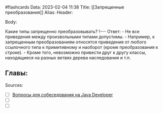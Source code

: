 #flashcards
Data: 2023-02-04 11:38
Title: [[Запрещенные преобразования]]
Alias:
Header:




Body:




Какие типы запрещенно преобразовывать?
!---
Ответ:
	- Не все приведения между произвольными типами допустимы.
	- Например, к запрещенным преобразованиям относятся приведения от любого ссылочного типа к примитивному и наоборот (кроме преобразования к строке).
	- Кроме того, невозможно привести друг к другу классы, находящиеся на разных ветвях дерева наследования и т.п.




Главы:
-


Sources:
- [ ] [Вопросы для собеседования на Java Developer](https://github.com/enhorse/java-interview/blob/master/README.md#%D0%9E%D0%9E%D0%9F)
- [ ] []()
- [ ] []()
